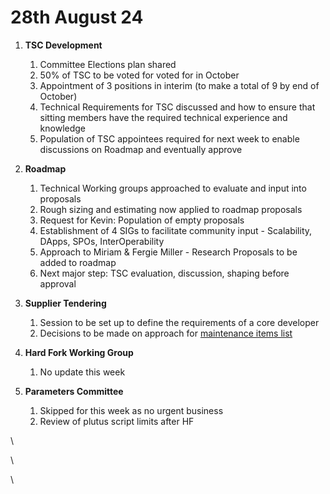 # 28th August 24

1. **TSC Development**
   1. Committee Elections plan shared
   2. 50% of TSC to be voted for voted for in October
   3. Appointment of 3 positions in interim (to make a total of 9 by end of October)
   4. Technical Requirements for TSC discussed and how to ensure that sitting members have the required technical experience and knowledge&#x20;
   5. Population of TSC appointees required for next week to enable discussions on Roadmap and eventually approve



1.  **Roadmap**

    1. Technical Working groups approached to evaluate and input into proposals
    2. Rough sizing and estimating now applied to roadmap proposals
    3. Request for Kevin: Population of empty proposals
    4. Establishment of 4 SIGs to facilitate community input - Scalability, DApps, SPOs, InterOperability
    5. Approach to Miriam & Fergie Miller - Research Proposals to be added to roadmap
    6. Next major step: TSC evaluation, discussion, shaping before approval


2.  **Supplier Tendering**

    1. Session to be set up to define the requirements of a core developer
    2. Decisions to be made on approach for [maintenance items list](https://docs.google.com/spreadsheets/d/1m0NH3b8hq3UxUxxzIMagYiHUeSIIdDGZC_BtIEQwXQY/edit?gid=2074588930#gid=2074588930)


3.  **Hard Fork Working Group**

    1. No update this week


4. **Parameters Committee**
   1. Skipped for this week as no urgent business
   2. Review of plutus script limits after HF

\




\




\
